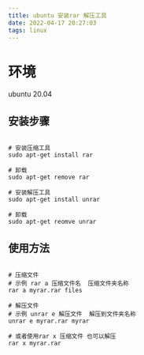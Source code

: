 ```yaml
---
title: ubuntu 安装rar 解压工具
date: 2022-04-17 20:27:03
tags: linux
---
```


# 环境

ubuntu 20.04

## 安装步骤

```shell

# 安装压缩工具
sudo apt-get install rar

# 卸载
sudo apt-get remove rar

# 安装解压工具
sudo apt-get install unrar

# 卸载
sudo apt-get reomve unrar

```

## 使用方法

```shell

# 压缩文件
# 示例 rar a 压缩文件名  压缩文件夹名称
rar a myrar.rar files

# 解压文件
# 示例 unrar e 解压文件  解压到文件夹名称
unrar e myrar.rar myrar

# 或者使用rar x 压缩文件 也可以解压
rar x myrar.rar

```
